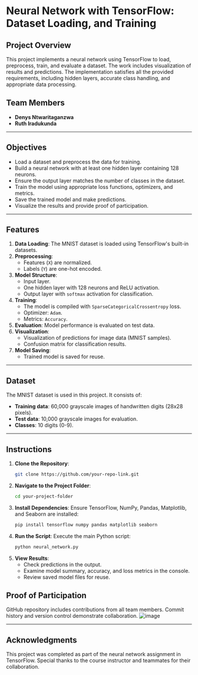 # Neural Network with TensorFlow: Dataset Loading, and Training

## **Project Overview**
This project implements a neural network using TensorFlow to load, preprocess, train, and evaluate a dataset. The work includes visualization of results and predictions. The implementation satisfies all the provided requirements, including hidden layers, accurate class handling, and appropriate data processing.

## **Team Members**
- **Denys Ntwaritaganzwa**
- **Ruth Iradukunda**

---

## **Objectives**
- Load a dataset and preprocess the data for training.
- Build a neural network with at least one hidden layer containing 128 neurons.
- Ensure the output layer matches the number of classes in the dataset.
- Train the model using appropriate loss functions, optimizers, and metrics.
- Save the trained model and make predictions.
- Visualize the results and provide proof of participation.

---

## **Features**
1. **Data Loading**: The MNIST dataset is loaded using TensorFlow's built-in datasets.
2. **Preprocessing**: 
   - Features (`X`) are normalized.
   - Labels (`Y`) are one-hot encoded.
3. **Model Structure**:
   - Input layer.
   - One hidden layer with 128 neurons and ReLU activation.
   - Output layer with `softmax` activation for classification.
4. **Training**:
   - The model is compiled with `SparseCategoricalCrossentropy` loss.
   - Optimizer: `Adam`.
   - Metrics: `Accuracy`.
5. **Evaluation**: Model performance is evaluated on test data.
6. **Visualization**:
   - Visualization of predictions for image data (MNIST samples).
   - Confusion matrix for classification results.
7. **Model Saving**:
   - Trained model is saved for reuse.

---

## **Dataset**
The MNIST dataset is used in this project. It consists of:
- **Training data**: 60,000 grayscale images of handwritten digits (28x28 pixels).
- **Test data**: 10,000 grayscale images for evaluation.
- **Classes**: 10 digits (0-9).

---

## **Instructions**
1. **Clone the Repository**:
   ```bash
   git clone https://github.com/your-repo-link.git
   ```
2. **Navigate to the Project Folder**:
   ```bash
   cd your-project-folder
   ```
3. **Install Dependencies**:
   Ensure TensorFlow, NumPy, Pandas, Matplotlib, and Seaborn are installed:
   ```bash
   pip install tensorflow numpy pandas matplotlib seaborn
   ```
4. **Run the Script**:
   Execute the main Python script:
   ```bash
   python neural_network.py
   ```
5. **View Results**:
   - Check predictions in the output.
   - Examine model summary, accuracy, and loss metrics in the console.
   - Review saved model files for reuse.

## **Proof of Participation**
GitHub repository includes contributions from all team members.
Commit history and version control demonstrate collaboration.
![image](https://github.com/user-attachments/assets/10d69002-8555-49a9-ba72-104734d6c113)

---
## **Acknowledgments**
This project was completed as part of the neural network assignment in TensorFlow. Special thanks to the course instructor and teammates for their collaboration.
